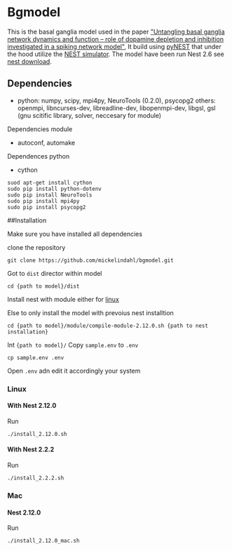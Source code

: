 # Bgmodel
This is the basal ganglia model used in the paper 
["Untangling basal ganglia network dynamics and function – role of dopamine depletion and inhibition investigated in a spiking network model"](http://eneuro.org/content/early/2016/12/22/ENEURO.0156-16.2016.article-info),
It build using [pyNEST](http://www.nest-simulator.org/introduction-to-pynest/) that under the 
hood utilize the [NEST simulator](http://www.nest-simulator.org/). The model have been run Nest 2.6 see [nest download](http://www.nest-simulator.org/download/).

## Dependencies
* python: numpy, scipy, mpi4py, NeuroTools (0.2.0), psycopg2
others: openmpi, libncurses-dev, libreadline-dev, libopenmpi-dev, libgsl, gsl (gnu scitific library, solver, neccesary for module) 

Dependencies module
* autoconf, automake

Dependences python
* cython
```
suod apt-get install cython
sudo pip install python-dotenv
sudo pip install NeuroTools
sudo pip install mpi4py
sudo pip install psycopg2
```

##Installation

Make sure you have installed all dependencies

clone the repository

```
git clone https://github.com/mickelindahl/bgmodel.git
```

Got to `dist` director within model
```
cd {path to model}/dist
```

Install nest with module either for [linux](https://github.com/mickelindahl/bgmodel#linux) 

Else to only install the model with prevoius nest installtion
```
cd {path to model}/module/compile-module-2.12.0.sh {path to nest installation}
```
Int `{path to model}/` Copy `sample.env` to `.env`
```
cp sample.env .env
```
Open `.env` adn edit it accordingly your system


### Linux
#### With Nest 2.12.0 
Run
```
./install_2.12.0.sh
```

#### With Nest 2.2.2
Run
```
./install_2.2.2.sh
```

### Mac
#### Nest 2.12.0
Run
```
./install_2.12.0_mac.sh
```


















